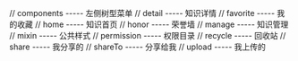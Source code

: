 <!-- 文件说明 -->
// components ----- 左侧树型菜单
// detail     ----- 知识详情
// favorite   ----- 我的收藏
// home       ----- 知识首页
// honor      ----- 荣誉墙
// manage     ----- 知识管理
// mixin      ----- 公共样式
// permission ----- 权限目录
// recycle    ----- 回收站
// share      ----- 我分享的
// shareTo    ----- 分享给我
// upload     ----- 我上传的